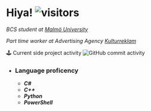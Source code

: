 # Hiya! ![visitors](https://visitor-badge.glitch.me/badge?page_id=page.id)

*BCS student at [Malmö University](https://mau.se/)*

*Part time worker at Advertising Agency [Kulturreklam](https://www.kulturreklam.se/)*

🕹 Current side project activity ![GitHub commit activity](https://img.shields.io/github/commit-activity/w/QuantumClockwork/MiniGames)

- ### Language proficency
  - ***C#***
  - ***C++***
  - ***Python***
  - ***PowerShell***

